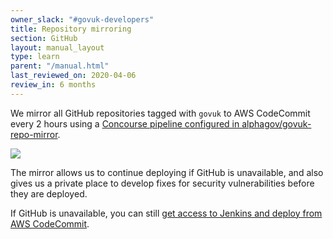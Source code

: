 ```yaml
---
owner_slack: "#govuk-developers"
title: Repository mirroring
section: GitHub
layout: manual_layout
type: learn
parent: "/manual.html"
last_reviewed_on: 2020-04-06
review_in: 6 months
---
```


We mirror all GitHub repositories tagged with `govuk` to AWS CodeCommit every 2 hours using a [Concourse pipeline configured in alphagov/govuk-repo-mirror](https://github.com/alphagov/govuk-repo-mirror).

![](/manual/images/concourse-mirror-repos-pipeline.png)

The mirror allows us to continue deploying if GitHub is unavailable, and also gives us a private place to develop fixes for security vulnerabilities before they are deployed.

If GitHub is unavailable, you can still [get access to Jenkins and deploy from AWS CodeCommit](github-unavailable.html).
